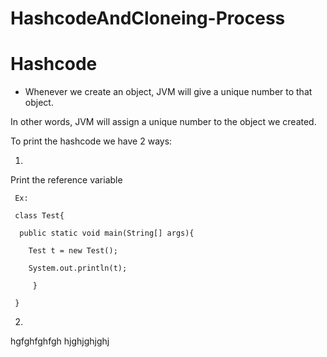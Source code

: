 # HashcodeAndCloneing-Process

# Hashcode

- Whenever we create an object, JVM will give a unique number to that object.

 In other words, JVM will assign a unique number to the object we created.

 To print the hashcode we have 2 ways:

 1.

 Print the reference variable

     Ex:

     class Test{

      public static void main(String[] args){
    
        Test t = new Test();
    
        System.out.println(t);
    
         }
    
     }


2.
hgfghfghfgh
hjghjghjghj














     


